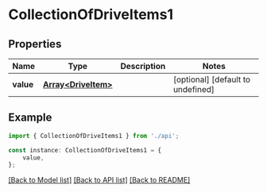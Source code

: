# CollectionOfDriveItems1


## Properties

Name | Type | Description | Notes
------------ | ------------- | ------------- | -------------
**value** | [**Array&lt;DriveItem&gt;**](DriveItem.md) |  | [optional] [default to undefined]

## Example

```typescript
import { CollectionOfDriveItems1 } from './api';

const instance: CollectionOfDriveItems1 = {
    value,
};
```

[[Back to Model list]](../README.md#documentation-for-models) [[Back to API list]](../README.md#documentation-for-api-endpoints) [[Back to README]](../README.md)

